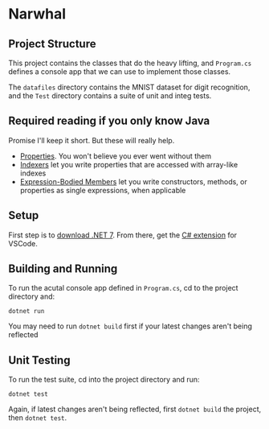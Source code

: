 # Narwhal

## Project Structure

This project contains the classes that do the heavy lifting, and `Program.cs` defines a console app that we can use to implement those classes.

The `datafiles` directory contains the MNIST dataset for digit recognition, and the `Test` directory contains a suite of unit and integ tests.

## Required reading if you only know Java

Promise I'll keep it short.  But these will really help.
* [Properties](https://learn.microsoft.com/en-us/dotnet/csharp/properties).  You won't believe you ever went without them
* [Indexers](https://learn.microsoft.com/en-us/dotnet/csharp/indexers) let you write properties that are accessed with array-like indexes
* [Expression-Bodied Members](https://learn.microsoft.com/en-us/dotnet/csharp/programming-guide/statements-expressions-operators/expression-bodied-members) let you write constructors, methods, or properties as single expressions, when applicable

## Setup

First step is to [download .NET 7](https://dotnet.microsoft.com/en-us/download).  From there, get the [C# extension](https://marketplace.visualstudio.com/items?itemName=ms-dotnettools.csharp) for VSCode.

## Building and Running

To run the acutal console app defined in `Program.cs`, cd to the project directory and:

```
dotnet run
```

You may need to run `dotnet build` first if your latest changes aren't being reflected

## Unit Testing

To run the test suite, cd into the project directory and run:

```
dotnet test
```

Again, if latest changes aren't being reflected, first `dotnet build` the project, then `dotnet test`.